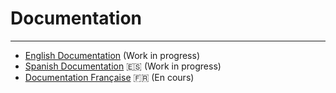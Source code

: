 # Documentation

-------------

* [English Documentation](./en) (Work in progress)
* [Spanish Documentation](./es) :es: (Work in progress)
* [Documentation Française](./fr/fr.md) :fr: (En cours)
